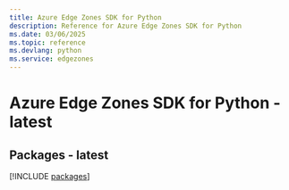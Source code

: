 ```yaml
---
title: Azure Edge Zones SDK for Python
description: Reference for Azure Edge Zones SDK for Python
ms.date: 03/06/2025
ms.topic: reference
ms.devlang: python
ms.service: edgezones
---
```

# Azure Edge Zones SDK for Python - latest
## Packages - latest
[!INCLUDE [packages](edge-zones-index.md)]